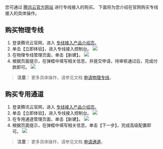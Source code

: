 您可通过 [腾讯云官方网站](https://cloud.tencent.com/) 进行专线接入的购买。
下面将为您介绍在官网购买专线接入的具体操作。
## 购买物理专线
1. 登录腾讯云官网，进入 [专线接入产品介绍页](https://cloud.tencent.com/product/dc)。
2. 单击【立即体验】，进入专线接入控制台。
 ![](https://main.qcloudimg.com/raw/2ad978db1e62c2eb20d946f673827b77.png)
3. 在物理专线管理页面，单击【新建】。
 ![](https://main.qcloudimg.com/raw/8a633ed62812aa0ebd936af2ffc5dfa5.png)
4. 根据页面提示，在弹框中填写相关信息，并提交申请，待审核通过后，完成付款即可。
 ![](https://main.qcloudimg.com/raw/f030e60b7f21b11d8ebde34f68f59df4.png)

>**注意：**
>更多具体操作，请参见文档 [申请物理专线](https://cloud.tencent.com/document/product/216/19244)。

## 购买专用通道
1. 登录腾讯云官网，进入 [专线接入产品介绍页](https://cloud.tencent.com/product/dc)。
2. 单击【立即体验】，进入专线接入控制台。
 ![](https://main.qcloudimg.com/raw/2ad978db1e62c2eb20d946f673827b77.png)
3. 在专用通道管理页面，单击【新建】。
 ![](https://main.qcloudimg.com/raw/ffa1a3b00c587d4c7e4cd40c376c3cb6.png)
4. 根据页面提示，在弹框中填写相关信息，单击【下一步】，完成高级配置即可。
 ![](https://main.qcloudimg.com/raw/814ce90b634c203485d3f8f9f5c03370.png)

>**注意：**
>更多具体操作，请参见文档 [申请通道](https://cloud.tencent.com/document/product/216/19250)。
